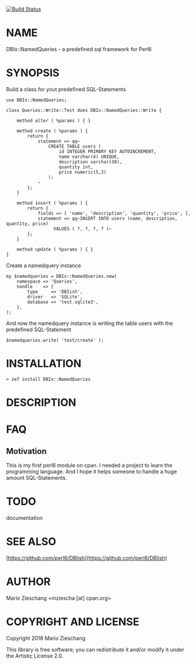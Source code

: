 [![Build Status](https://travis-ci.org/mziescha/perl6-DBIx-NamedQueries.svg?branch=master)](https://travis-ci.org/mziescha/perl6-DBIx-NamedQueries)

NAME
====

DBIx::NamedQueries - a predefined sql framework for Perl6

SYNOPSIS
========

Build a class for yout predefined SQL-Statements

    use DBIx::NamedQueries;

    class Queries::Write::Test does DBIx::NamedQueries::Write {
        
        method alter ( %params ) { }
        
        method create ( %params ) {
            return {
                statement => qq~
                    CREATE TABLE users (
                        id INTEGER PRIMARY KEY AUTOINCREMENT,
                        name varchar(4) UNIQUE,
                        description varchar(30),
                        quantity int,
                        price numeric(5,2)
                    );
                ~
            };
        }
        
        method insert ( %params ) {
            return {
                fields => [ 'name', 'description', 'quantity', 'price', ],
                statement => qq~INSERT INTO users (name, description, quantity, price)
                      VALUES ( ?, ?, ?, ? )~
            };
        }
        
        method update ( %params ) { }
    }

Create a namedquery instance

    my $namedqueries = DBIx::NamedQueries.new(
        namespace => 'Queries',
        handle    => {
            type     => 'DBIish',
            driver   => 'SQLite',
            database => 'test.sqlite3',
        },
    );

And now the namedquery instance is writing the table users with the predefined SQL-Statement

    $namedqueries.write( 'test/create' );

INSTALLATION
============

    > zef install DBIx::NamedQueries

DESCRIPTION
===========

FAQ
===

Motivation
----------

This is my first perl6 module on cpan. I needed a project to learn the programming language. And I hope it helps someone to handle a huge amount SQL-Statements.

TODO
====

documentation

SEE ALSO
========

[https://github.com/perl6/DBIish](https://github.com/perl6/DBIish)

AUTHOR
======

Mario Zieschang <mziescha [at] cpan.org>

COPYRIGHT AND LICENSE
=====================

Copyright 2018 Mario Zieschang

This library is free software; you can redistribute it and/or modify it under the Artistic License 2.0.

